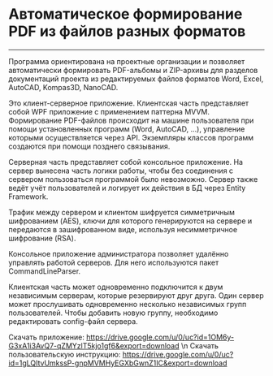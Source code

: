 # Автоматическое формирование PDF из файлов разных форматов
---
Программа ориентирована на проектные организации и позволяет автоматически формировать PDF-альбомы и ZIP-архивы для разделов документаций проекта из редактируемых файлов форматов Word, Excel, AutoCAD, Kompas3D, NanoCAD.

Это клиент-серверное приложение. Клиентская часть представляет собой WPF приложение с применением паттерна MVVM. 
Формирование PDF-файлов происходит на машине пользователя при помощи установленных программ (Word, AutoCAD, ...), управление которыми осуществляется через API. 
Экземпляры классов программ создаются при помощи позднего связывания.

Серверная часть представляет собой консольное приложение. На сервер вынесена часть логики работы, чтобы без соединения с сервером пользоваться программой было невозможно.
Сервер также ведёт учёт пользователей и логирует их действия в БД через Entity Framework.

Трафик между сервером и клиентом шифруется симметричным шифрованием (AES), ключи для которого генерируются на сервере и передаются в зашифрованном виде, используя несимметричное шифрование (RSA).

Консольное приложение администратора позволяет удалённо управлять работой серверов. Для него используются пакет CommandLineParser.

Клиентская часть может одновременно подключится к двум независимым серверам, которые резервируют друг друга.
Один сервер может прослушивать одновременно несколько независимых групп пользователей. 
Чтобы добавить новую группу, необходимо редактировать config-файл сервера.

Скачать приложение: https://drive.google.com/u/0/uc?id=1OM6y-G3xA1i3AvQ7-qZMYzlT5kjo1gf6&export=download \n
Скачать пользовательскую инструкцию: https://drive.google.com/u/0/uc?id=1gLQItvUmkssP-gnpMVMHyEGXbGwnZ1IC&export=download
  
